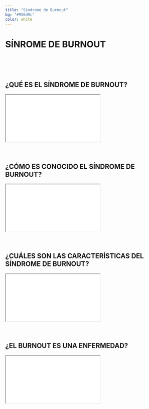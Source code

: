 ```yaml
---
title: "Síndrome de Burnout"
bg: "#956d9c"
color: white
---
```


# SÍNROME DE BURNOUT

<br>
<br>
<br>

## ¿QUÉ ES EL SÍNDROME DE BURNOUT?

<div class="icontain">
  <iframe src="//www.youtube.com/embed/e-DrnBRtoX8" allowfullscreen></iframe>
</div>

<br>
<br>

## ¿CÓMO ES CONOCIDO EL SÍNDROME DE BURNOUT?

<div class="icontain">
  <iframe src="//www.youtube.com/embed/LHWJ60bYL5I" allowfullscreen></iframe>
</div>

<br>
<br>

## ¿CUÁLES SON LAS CARACTERÍSTICAS DEL SÍNDROME DE BURNOUT?

<div class="icontain">
  <iframe src="//www.youtube.com/embed/yYiOnNVW4YA" allowfullscreen></iframe>
</div>

<br>
<br>

## ¿EL BURNOUT ES UNA ENFERMEDAD?

<div class="icontain">
  <iframe src="//www.youtube.com/embed/TG-1DkBdX-M" allowfullscreen></iframe>
</div>
